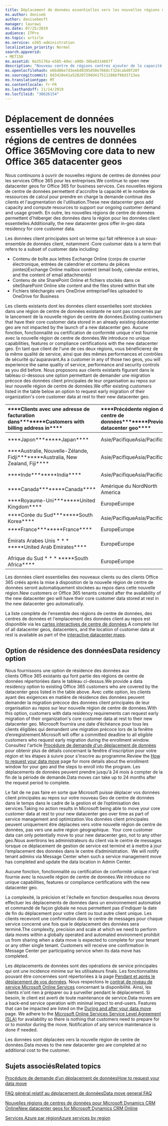 ```yaml
---
title: Déplacement de données essentielles vers les nouvelles régions de centres de données Office 365
ms.author: deniseb
author: denisebmsft
manager: laurawi
ms.date: 07/25/2019
audience: ITPro
ms.topic: article
ms.service: o365-administration
localization_priority: Normal
search.appverid:
- MET150
ms.assetid: 0a35176a-e585-4dec-a90b-36be8314667f
description: "Nouveau centre de régions centres ajouter de la capacité et des ressources de calcul pour prendre en charge notre demande de client et sa croissance d’utilisation en cours. En outre, les nouvelles régions de centre de données permettent d'héberger des données dans la région pour les données client essentielles. Le terme « données client essentielles » fait référence à un sous-ensemble de données client définies dans les conditions d'utilisation de Microsoft Online Services : Exchange Onlinecontenu de la boîte aux lettres (corps de courrier électronique, entrées de calendrier et contenu de pièces jointes), SharePoint Onlinecontenu du site et fichiers stockés dans ce site, ainsi que fichiers téléchargés vers OneDrive Entreprise."
ms.openlocfilehash: e6bd86e7d3eebd0395d50e7668cf32dcabd0f20f
ms.sourcegitcommit: 6d3420e41a52820729dd417511286bf98d3713ea
ms.translationtype: MT
ms.contentlocale: fr-FR
ms.lasthandoff: 11/14/2019
ms.locfileid: "38626154"
---
```

# <a name="moving-core-data-to-new-office-365-datacenter-geos"></a><span data-ttu-id="9c494-105">Déplacement de données essentielles vers les nouvelles régions de centres de données Office 365</span><span class="sxs-lookup"><span data-stu-id="9c494-105">Moving core data to new Office 365 datacenter geos</span></span>

<span data-ttu-id="9c494-106">Nous continuons à ouvrir de nouvelles régions de centres de données pour les services Office 365 pour les entreprises.</span><span class="sxs-lookup"><span data-stu-id="9c494-106">We continue to open new datacenter geos for Office 365 for business services.</span></span> <span data-ttu-id="9c494-107">Ces nouvelles régions de centre de données permettent d'accroître la capacité et le nombre de ressources de calcul pour prendre en charge la demande continue des clients et l'augmentation de l'utilisation.</span><span class="sxs-lookup"><span data-stu-id="9c494-107">These new datacenter geos add capacity and compute resources to support our ongoing customer demand and usage growth.</span></span> <span data-ttu-id="9c494-108">En outre, les nouvelles régions de centre de données permettent d'héberger des données dans la région pour les données client essentielles.</span><span class="sxs-lookup"><span data-stu-id="9c494-108">Additionally, the new datacenter geos offer in-geo data residency for core customer data.</span></span> 

<span data-ttu-id="9c494-109">Les données client principales sont un terme qui fait référence à un sous-ensemble de données client, notamment :</span><span class="sxs-lookup"><span data-stu-id="9c494-109">Core customer data is a term that refers to a subset of customer data including:</span></span> 
- <span data-ttu-id="9c494-110">Contenu de boîte aux lettres Exchange Online (corps de courrier électronique, entrées de calendrier et contenu de pièces jointes)</span><span class="sxs-lookup"><span data-stu-id="9c494-110">Exchange Online mailbox content (email body, calendar entries, and the content of email attachments)</span></span>
- <span data-ttu-id="9c494-111">Contenu de site SharePoint Online et fichiers stockés dans ce site</span><span class="sxs-lookup"><span data-stu-id="9c494-111">SharePoint Online site content and the files stored within that site</span></span>
- <span data-ttu-id="9c494-112">Fichiers téléchargés vers OneDrive entreprise</span><span class="sxs-lookup"><span data-stu-id="9c494-112">Files uploaded to OneDrive for Business</span></span> 
  
<span data-ttu-id="9c494-113">Les clients existants dont les données client essentielles sont stockées dans une région de centre de données existante ne sont pas concernés par le lancement de la nouvelle région de centre de données.</span><span class="sxs-lookup"><span data-stu-id="9c494-113">Existing customers that have their core customer data stored in an already existing datacenter geo are not impacted by the launch of a new datacenter geo.</span></span> <span data-ttu-id="9c494-114">Aucune fonction, fonctionnalité ou certification de conformité unique n'est fournie avec la nouvelle région de centre de données.</span><span class="sxs-lookup"><span data-stu-id="9c494-114">We introduce no unique capabilities, features or compliance certifications with the new datacenter geo.</span></span> <span data-ttu-id="9c494-115">En tant que client de l'une de ces deux régions, vous bénéficierez de la même qualité de service, ainsi que des mêmes performances et contrôles de sécurité qu'auparavant.</span><span class="sxs-lookup"><span data-stu-id="9c494-115">As a customer in any of those two geos, you will experience the same quality of service, performance and security controls as you did before.</span></span> <span data-ttu-id="9c494-116">Nous proposons aux clients existants figurant dans le tableau ci-dessous une option permettant de demander une migration précoce des données client principales de leur organisation au repos sur leur nouvelle région de centre de données.</span><span class="sxs-lookup"><span data-stu-id="9c494-116">We offer existing customers listed in the table below an option to request early migration of their organization's core customer data at rest to their new datacenter geo.</span></span>
  
|<span data-ttu-id="9c494-117">\*\*\*\*Clients avec une adresse de facturation dans\*\*\*\*</span><span class="sxs-lookup"><span data-stu-id="9c494-117">\*\*\*\*Customers with billing address in\*\*\*\*</span></span>|<span data-ttu-id="9c494-118">\*\*\*\*Précédente région de centre de données\*\*\*\*</span><span class="sxs-lookup"><span data-stu-id="9c494-118">\*\*\*\*Previous datacenter geo\*\*\*\*</span></span>|<span data-ttu-id="9c494-119">\*\*\*\*Nouvelle région de centre de données\*\*\*\*</span><span class="sxs-lookup"><span data-stu-id="9c494-119">\*\*\*\*New datacenter geo\*\*\*\*</span></span>|<span data-ttu-id="9c494-120">\*\*\*\*Région disponible depuis\*\*\*\*</span><span class="sxs-lookup"><span data-stu-id="9c494-120">\*\*\*\*Geo available since\*\*\*\*</span></span>|
|:-----|:-----|:-----|:-----|
|<span data-ttu-id="9c494-121">\*\*\*\*Japon\*\*\*\*</span><span class="sxs-lookup"><span data-stu-id="9c494-121">\*\*\*\*Japan\*\*\*\*</span></span>| <span data-ttu-id="9c494-122">Asie/Pacifique</span><span class="sxs-lookup"><span data-stu-id="9c494-122">Asia/Pacific</span></span> | <span data-ttu-id="9c494-123">Japon</span><span class="sxs-lookup"><span data-stu-id="9c494-123">Japan</span></span> | <span data-ttu-id="9c494-124">Décembre 2014</span><span class="sxs-lookup"><span data-stu-id="9c494-124">December 2014</span></span> |
|<span data-ttu-id="9c494-125">\*\*\*\*Australie, Nouvelle-Zélande, Fidji\*\*\*\*</span><span class="sxs-lookup"><span data-stu-id="9c494-125">\*\*\*\*Australia, New Zealand, Fiji\*\*\*\*</span></span>| <span data-ttu-id="9c494-126">Asie/Pacifique</span><span class="sxs-lookup"><span data-stu-id="9c494-126">Asia/Pacific</span></span> | <span data-ttu-id="9c494-127">Australie</span><span class="sxs-lookup"><span data-stu-id="9c494-127">Australia</span></span> | <span data-ttu-id="9c494-128">Mars 2015</span><span class="sxs-lookup"><span data-stu-id="9c494-128">March 2015</span></span> |
|<span data-ttu-id="9c494-129">\*\*\*\*Inde\*\*\*\*</span><span class="sxs-lookup"><span data-stu-id="9c494-129">\*\*\*\*India\*\*\*\*</span></span>| <span data-ttu-id="9c494-130">Asie/Pacifique</span><span class="sxs-lookup"><span data-stu-id="9c494-130">Asia/Pacific</span></span> | <span data-ttu-id="9c494-131">Inde</span><span class="sxs-lookup"><span data-stu-id="9c494-131">India</span></span> | <span data-ttu-id="9c494-132">Octobre 2015</span><span class="sxs-lookup"><span data-stu-id="9c494-132">October 2015</span></span> |
|<span data-ttu-id="9c494-133">\*\*\*\*Canada\*\*\*\*</span><span class="sxs-lookup"><span data-stu-id="9c494-133">\*\*\*\*Canada\*\*\*\*</span></span>| <span data-ttu-id="9c494-134">Amérique du Nord</span><span class="sxs-lookup"><span data-stu-id="9c494-134">North America</span></span> | <span data-ttu-id="9c494-135">Canada</span><span class="sxs-lookup"><span data-stu-id="9c494-135">Canada</span></span> | <span data-ttu-id="9c494-136">Mai 2016</span><span class="sxs-lookup"><span data-stu-id="9c494-136">May 2016</span></span> |
|<span data-ttu-id="9c494-137">\*\*\*\*Royaume-Uni\*\*\*\*</span><span class="sxs-lookup"><span data-stu-id="9c494-137">\*\*\*\*United Kingdom\*\*\*\*</span></span>| <span data-ttu-id="9c494-138">Europe</span><span class="sxs-lookup"><span data-stu-id="9c494-138">Europe</span></span> | <span data-ttu-id="9c494-139">Royaume-Uni</span><span class="sxs-lookup"><span data-stu-id="9c494-139">United Kingdom</span></span> | <span data-ttu-id="9c494-140">Septembre 2016</span><span class="sxs-lookup"><span data-stu-id="9c494-140">September 2016</span></span> |
|<span data-ttu-id="9c494-141">\*\*\*\*Corée du Sud\*\*\*\*</span><span class="sxs-lookup"><span data-stu-id="9c494-141">\*\*\*\*South Korea\*\*\*\*</span></span>| <span data-ttu-id="9c494-142">Asie/Pacifique</span><span class="sxs-lookup"><span data-stu-id="9c494-142">Asia/Pacific</span></span> | <span data-ttu-id="9c494-143">Corée du Sud</span><span class="sxs-lookup"><span data-stu-id="9c494-143">South Korea</span></span> | <span data-ttu-id="9c494-144">Avril 2017</span><span class="sxs-lookup"><span data-stu-id="9c494-144">April 2017</span></span> |
|<span data-ttu-id="9c494-145">\*\*\*\*France\*\*\*\*</span><span class="sxs-lookup"><span data-stu-id="9c494-145">\*\*\*\*France\*\*\*\*</span></span>| <span data-ttu-id="9c494-146">Europe</span><span class="sxs-lookup"><span data-stu-id="9c494-146">Europe</span></span> | <span data-ttu-id="9c494-147">France</span><span class="sxs-lookup"><span data-stu-id="9c494-147">France</span></span> | <span data-ttu-id="9c494-148">Mars 2018</span><span class="sxs-lookup"><span data-stu-id="9c494-148">March 2018</span></span> |
|<span data-ttu-id="9c494-149">Émirats Arabes Unis \* \* \* \*</span><span class="sxs-lookup"><span data-stu-id="9c494-149">\*\*\*\*United Arab Emirates\*\*\*\*</span></span>| <span data-ttu-id="9c494-150">Europe</span><span class="sxs-lookup"><span data-stu-id="9c494-150">Europe</span></span> | <span data-ttu-id="9c494-151">Émirats arabes unis</span><span class="sxs-lookup"><span data-stu-id="9c494-151">United Arab Emirates</span></span> | <span data-ttu-id="9c494-152">Juin 2019</span><span class="sxs-lookup"><span data-stu-id="9c494-152">June 2019</span></span> |
|<span data-ttu-id="9c494-153">Afrique du Sud \* \* \* \*</span><span class="sxs-lookup"><span data-stu-id="9c494-153">\*\*\*\*South Africa\*\*\*\*</span></span>| <span data-ttu-id="9c494-154">Europe</span><span class="sxs-lookup"><span data-stu-id="9c494-154">Europe</span></span> | <span data-ttu-id="9c494-155">Afrique du Sud</span><span class="sxs-lookup"><span data-stu-id="9c494-155">South Africa</span></span> | <span data-ttu-id="9c494-156">Juillet 2019</span><span class="sxs-lookup"><span data-stu-id="9c494-156">July 2019</span></span> |
  
<span data-ttu-id="9c494-157">Les données client essentielles des nouveaux clients ou des clients Office 365 créés après la mise à disposition de la nouvelle région de centre de données seront automatiquement stockées au repos dans cette nouvelle région.</span><span class="sxs-lookup"><span data-stu-id="9c494-157">New customers or Office 365 tenants created after the availability of the new datacenter geo will have their core customer data stored at rest in the new datacenter geo automatically.</span></span>
  
<span data-ttu-id="9c494-158">La liste complète de l'ensemble des régions de centre de données, des centres de données et l'emplacement des données client au repos est disponible via les [cartes interactives de centre de données](https://office.com/datamaps).</span><span class="sxs-lookup"><span data-stu-id="9c494-158">A complete list of all datacenter geos, datacenters, and the location of customer data at rest is available as part of the [interactive datacenter maps](https://office.com/datamaps).</span></span> 
  
## <a name="data-residency-option"></a><span data-ttu-id="9c494-159">Option de résidence des données</span><span class="sxs-lookup"><span data-stu-id="9c494-159">Data residency option</span></span>

<span data-ttu-id="9c494-160">Nous fournissons une option de résidence des données aux clients Office 365 existants qui font partie des régions de centre de données répertoriées dans le tableau ci-dessus.</span><span class="sxs-lookup"><span data-stu-id="9c494-160">We provide a data residency option to existing Office 365 customers who are covered by the datacenter geos listed in the table above.</span></span> <span data-ttu-id="9c494-161">Avec cette option, les clients ayant des exigences en matière de résidence des données peuvent demander la migration précoce des données client principales de leur organisation au repos sur leur nouvelle région de centre de données.</span><span class="sxs-lookup"><span data-stu-id="9c494-161">With this option, customers with data residency requirements can request early migration of their organization's core customer data at rest to their new datacenter geo.</span></span>  <span data-ttu-id="9c494-162">Microsoft fournira une date d’échéance pour tous les clients éligibles qui demandent une migration précoce lors de la fenêtre d’enregistrement.</span><span class="sxs-lookup"><span data-stu-id="9c494-162">Microsoft will offer a committed deadline to all eligible customers who request early migration during the enrollment window.</span></span>  <span data-ttu-id="9c494-163">Consultez l'article [Procédure de demande d'un déplacement de données](request-your-data-move.md) pour obtenir plus de détails concernant la fenêtre d'inscription pour votre région et les étapes à suivre pour s'inscrire au programme.</span><span class="sxs-lookup"><span data-stu-id="9c494-163">Review the [How to request your data move](request-your-data-move.md) page for more details about the enrollment window for your geo and the steps to enroll into the program.</span></span>  <span data-ttu-id="9c494-164">Les déplacements de données peuvent prendre jusqu'à 24 mois à compter de la fin de la période de demande.</span><span class="sxs-lookup"><span data-stu-id="9c494-164">Data moves can take up to 24 months after the request period to complete.</span></span>

<span data-ttu-id="9c494-165">Le fait de ne pas faire en sorte que Microsoft puisse déplacer vos données client principales au repos sur votre nouveau Geo de centre de données dans le temps dans le cadre de la gestion et de l’optimisation des services.</span><span class="sxs-lookup"><span data-stu-id="9c494-165">Taking no action results in Microsoft being able to move your core customer data at rest to your new datacenter geo over time as part of service management and optimization.</span></span><span data-ttu-id="9c494-166">Vos données client principales peuvent uniquement être déplacées vers votre nouvelle région de centre de données, pas vers une autre région géographique.</span><span class="sxs-lookup"><span data-stu-id="9c494-166">  Your core customer data can only potentially move to your new datacenter geo, not to any other geo.</span></span><span data-ttu-id="9c494-167">Nous avertirons les administrateurs du client via le centre de messages lorsque ce déplacement de gestion de service est terminé et à mettre à jour l’emplacement des données dans le centre d’administration.</span><span class="sxs-lookup"><span data-stu-id="9c494-167">  We will notify tenant admins via Message Center when such a service management move has completed and update the data location in Admin Center.</span></span>
   
<span data-ttu-id="9c494-168">Aucune fonction, fonctionnalité ou certification de conformité unique n'est fournie avec la nouvelle région de centre de données.</span><span class="sxs-lookup"><span data-stu-id="9c494-168">We introduce no unique capabilities, features or compliance certifications with the new datacenter geo.</span></span>
    
<span data-ttu-id="9c494-p106">La complexité, la précision et l'échelle en fonction desquelles nous devons effectuer les déplacements de données dans un environnement automatisé et commandé de façon globale ne nous permettent pas d'indiquer la date de fin du déplacement pour votre client ou tout autre client unique. Les clients recevront une confirmation dans le centre de messages pour chaque service concerné une fois que le déplacement des données sera terminé.</span><span class="sxs-lookup"><span data-stu-id="9c494-p106">The complexity, precision and scale at which we need to perform data moves within a globally operated and automated environment prohibit us from sharing when a data move is expected to complete for your tenant or any other single tenant. Customers will receive one confirmation in Message Center per participating service when its data move has completed.</span></span> 
    
<span data-ttu-id="9c494-p107">Les déplacements de données sont des opérations de service principales qui ont une incidence minime sur les utilisateurs finals. Les fonctionnalités pouvant être concernées sont répertoriées à la page [Pendant et après le déplacement de vos données](during-and-after-your-data-move.md). Nous respectons le [contrat de niveau de service Microsoft Online Services](https://go.microsoft.com/fwlink/p/?LinkId=523897) concernant la disponibilité. Ainsi, les clients n'ont rien à préparer ou à surveiller pendant le déplacement. Si besoin, le client est averti de toute maintenance de service.</span><span class="sxs-lookup"><span data-stu-id="9c494-p107">Data moves are a back-end service operation with minimal impact to end-users. Features that can be impacted are listed on the [During and after your data move](during-and-after-your-data-move.md) page. We adhere to the [Microsoft Online Services Service Level Agreement (SLA)](https://go.microsoft.com/fwlink/p/?LinkId=523897) for availability so there is nothing that customers need to prepare for or to monitor during the move. Notification of any service maintenance is done if needed.</span></span> 

<span data-ttu-id="9c494-175">Les données sont déplacées vers la nouvelle région de centre de données.</span><span class="sxs-lookup"><span data-stu-id="9c494-175">Data moves to the new datacenter geo are completed at no additional cost to the customer.</span></span>
    
## <a name="related-topics"></a><span data-ttu-id="9c494-176">Sujets associés</span><span class="sxs-lookup"><span data-stu-id="9c494-176">Related topics</span></span> 
 
[<span data-ttu-id="9c494-177">Procédure de demande d’un déplacement de données</span><span class="sxs-lookup"><span data-stu-id="9c494-177">How to request your data move</span></span>](request-your-data-move.md)
    
[<span data-ttu-id="9c494-178">FAQ général relatif au déplacement de données</span><span class="sxs-lookup"><span data-stu-id="9c494-178">Data move general FAQ</span></span>](data-move-faq.md)
  
[<span data-ttu-id="9c494-179">Nouvelles régions de centres de données pour Microsoft Dynamics CRM Online</span><span class="sxs-lookup"><span data-stu-id="9c494-179">New datacenter geos for Microsoft Dynamics CRM Online</span></span>](https://go.microsoft.com/fwlink/p/?Linkid=615924)
  
[<span data-ttu-id="9c494-180">Services Azure par région</span><span class="sxs-lookup"><span data-stu-id="9c494-180">Azure services by region</span></span>](https://azure.microsoft.com/regions/)
